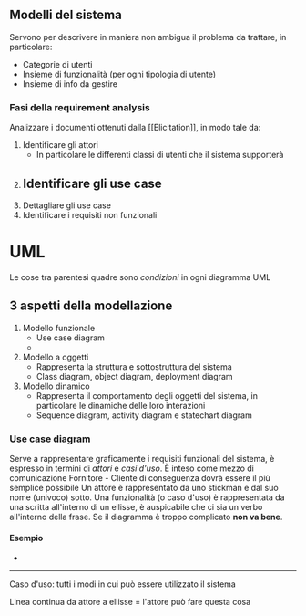 ## Modelli del sistema
Servono per descrivere in maniera non ambigua il problema da trattare, in particolare:
- Categorie di utenti
- Insieme di funzionalità (per ogni tipologia di utente)
- Insieme di info da gestire
### Fasi della requirement analysis
Analizzare i documenti ottenuti dalla [[Elicitation]], in modo tale da:
1. Identificare gli attori
	- In particolare le differenti classi di utenti che il sistema supporterà
2.  Identificare gli use case
	- 
3. Dettagliare gli use case
4. Identificare i requisiti non funzionali

# UML
Le cose tra parentesi quadre sono *condizioni* in ogni diagramma UML
## 3 aspetti della modellazione
1. Modello funzionale
	- Use case diagram
	- 
2. Modello a oggetti
	- Rappresenta la struttura e sottostruttura del sistema
	- Class diagram, object diagram, deployment diagram
3. Modello dinamico
	- Rappresenta il comportamento degli oggetti del sistema, in particolare le dinamiche delle loro interazioni
	- Sequence diagram, activity diagram e statechart diagram
### Use case diagram
Serve a rappresentare graficamente i requisiti funzionali del sistema, è espresso in termini di *attori* e *casi d'uso*. È inteso come mezzo di comunicazione Fornitore - Cliente di conseguenza dovrà essere il più semplice possibile
Un attore è rappresentato da uno stickman e dal suo nome (univoco) sotto.
Una funzionalità (o caso d'uso) è rappresentata da una scritta all'interno di un ellisse, è auspicabile che ci sia un verbo all'interno della frase.
Se il diagramma è troppo complicato **non va bene**.
#### Esempio
-



---

Caso d'uso: tutti i modi in cui può essere utilizzato il sistema

Linea continua da attore a ellisse $=$ l'attore può fare questa cosa
